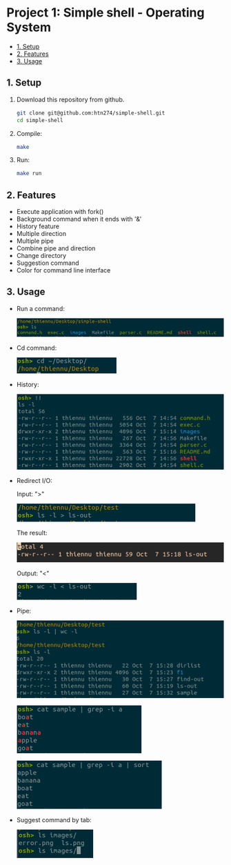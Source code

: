 # Project 1: Simple shell - Operating System

  - [1. Setup](#1-setup)
  - [2. Features](#2-features)
  - [3. Usage](#3-usage)

## 1. Setup

1. Download this repository from github.

    ```bash
    git clone git@github.com:htn274/simple-shell.git
    cd simple-shell
    ```

2. Compile:

    ```bash
    make
    ```

3. Run:

    ```bash
    make run
    ```

## 2. Features

- Execute application with fork()
- Background command when it ends with '&'
- History feature
- Multiple direction
- Multiple pipe
- Combine pipe and direction
- Change directory
- Suggestion command
- Color for command line interface

## 3. Usage

- Run a command:

    ![command](images/ls.png)

- Cd command:

    ![cd](images/cd.png)

- History:

    ![cd](images/history.png)

- Redirect I/O:

    Input: ">"

    ![redirect-input](images/redir-test.png)
    
    The result:

    ![redirect-result](images/redir-ls-out.png)

    Output: "<"

    ![redirect-output](images/redir-output.png)

- Pipe:

    ![pipe](images/pipe.png)

    ![pipe](images/pipe1.png)

    ![](images/mul-pipe.png)

- Suggest command by tab:

    ![suggest](images/suggest.png)